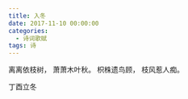 ```yaml
---
title: 入冬
date: 2017-11-10 00:00:00
categories:
  - 诗词歌赋
tags: 诗
---
```


离离依枝树，
萧萧木叶秋。
枳株遗鸟顾，
枝风惹人痴。

丁酉立冬
